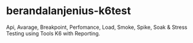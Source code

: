 # berandalanjenius-k6test
Api, Avarage, Breakpoint, Perfomance, Load, Smoke, Spike, Soak &amp; Stress Testing using Tools K6 with Reporting.
